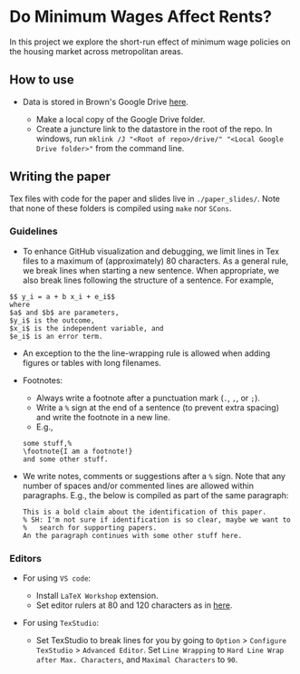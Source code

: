 # Do Minimum Wages Affect Rents?

In this project we explore the short-run effect of minimum wage policies on the
housing market across metropolitan areas.

## How to use

- Data is stored in Brown's Google Drive [here](https://drive.google.com/drive/u/1/folders/1PRXhH-6Ny_jNGUcS7vjb0A-QzfNEt816).

   - Make a local copy of the Google Drive folder.
   - Create a juncture link to the datastore in the root of the repo. In windows, run `mklink /J "<Root of repo>/drive/" "<Local Google Drive folder>"` from the command line.


## Writing the paper

Tex files with code for the paper and slides live in `./paper_slides/`.
Note that none of these folders is compiled using `make` nor `SCons`.

### Guidelines

  - To enhance GitHub visualization and debugging, we limit lines in Tex files to 
  a maximum of (approximately) 80 characters.
  As a general rule, we break lines when starting a new sentence.
  When appropriate, we also break lines following the structure of a sentence. 
  For example,

  ```Tex
  $$ y_i = a + b x_i + e_i$$
  where
  $a$ and $b$ are parameters,
  $y_i$ is the outcome,
  $x_i$ is the independent variable, and
  $e_i$ is an error term.
  ```
  - An exception to the the line-wrapping rule is allowed when adding figures or 
  tables with long filenames.

  - Footnotes:
    
    - Always write a footnote after a punctuation mark (`.`, `,`, or `;`).
    - Write a `%` sign at the end of a sentence (to prevent extra spacing) and write the footnote in a new line.
    - E.g., 
    ```Tex
    some stuff,%
    \footnote{I am a footnote!}
    and some other stuff.
    ```
  - We write notes, comments or suggestions after a `%` sign. Note that any number of spaces and/or commented lines are allowed within paragraphs. E.g., the below is compiled as part of the same paragraph:
    ```Tex
    This is a bold claim about the identification of this paper.
    % SH: I'm not sure if identification is so clear, maybe we want to
    %   search for supporting papers.
    An the paragraph continues with some other stuff here.
    ```

### Editors 

- For using `VS code`:

  - Install `LaTeX Workshop` extension.
  - Set editor rulers at 80 and 120 characters as in [here](https://stackoverflow.com/a/29972073/15344214).

- For using `TexStudio`:

  - Set TexStudio to break lines for you by going to `Option` > `Configure TexStudio` > `Advanced Editor`. Set `Line Wrapping` to `Hard Line Wrap after Max. Characters`, and `Maximal Characters` to `90`.

